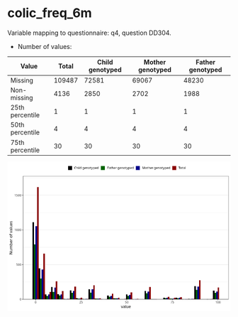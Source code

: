 # colic_freq_6m
Variable mapping to questionnaire: q4, question DD304.
- Number of values:

| Value | Total | Child genotyped | Mother genotyped | Father genotyped |
| ----- | ----- | --------------- | ---------------- | ---------------- |
| Missing | 109487 | 72581 | 69067 | 48230 |
| Non-missing | 4136 | 2850 | 2702 | 1988 |
| 25th percentile | 1 | 1 | 1 | 1 |
| 50th percentile | 4 | 4 | 4 | 4 |
| 75th percentile | 30 | 30 | 30 | 30 |



![](colic_freq_6m_n.png)



